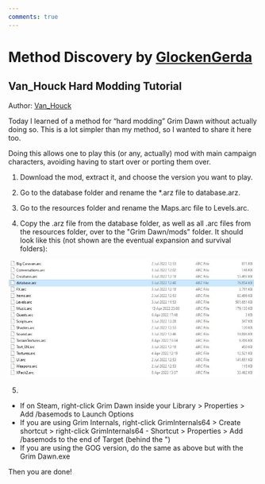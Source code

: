 ```yaml
---
comments: true
---
```

# Method Discovery by [GlockenGerda](https://forums.crateentertainment.com/u/glockengerda/summary)

## Van_Houck Hard Modding Tutorial

Author: [Van_Houck](https://forums.crateentertainment.com/u/Van_Houck)

Today I learned of a method for “hard modding” Grim Dawn without actually doing so. This is a lot simpler than my method, so I wanted to share it here too.

Doing this allows one to play this (or any, actually) mod with main campaign characters, avoiding having to start over or porting them over.

1. Download the mod, extract it, and choose the version you want to play.

2. Go to the database folder and rename the *.arz file to database.arz.

3. Go to the resources folder and rename the Maps.arc file to Levels.arc.

4. Copy the .arz file from the database folder, as well as all .arc files from the resources folder, over to the "Grim Dawn/mods" folder. It should look like this (not shown are the eventual expansion and survival folders):

![db2](images/van_tuts/db2.JPG)

5.

* If on Steam, right-click Grim Dawn inside your Library > Properties > Add /basemods to Launch Options
* If you are using Grim Internals, right-click GrimInternals64 > Create shortcut > right-click GrimInternals64 - Shortcut > Properties > Add /basemods to the end of Target (behind the ")
* If you are using the GOG version, do the same as above but with the Grim Dawn.exe

Then you are done!
